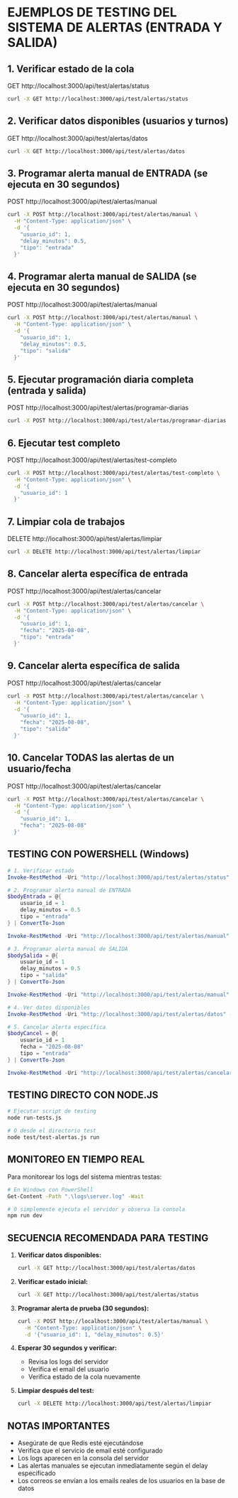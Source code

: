 # EJEMPLOS DE TESTING DEL SISTEMA DE ALERTAS (ENTRADA Y SALIDA)

## 1. Verificar estado de la cola
GET http://localhost:3000/api/test/alertas/status

```bash
curl -X GET http://localhost:3000/api/test/alertas/status
```

## 2. Verificar datos disponibles (usuarios y turnos)
GET http://localhost:3000/api/test/alertas/datos

```bash
curl -X GET http://localhost:3000/api/test/alertas/datos
```

## 3. Programar alerta manual de ENTRADA (se ejecuta en 30 segundos)
POST http://localhost:3000/api/test/alertas/manual

```bash
curl -X POST http://localhost:3000/api/test/alertas/manual \
  -H "Content-Type: application/json" \
  -d '{
    "usuario_id": 1,
    "delay_minutos": 0.5,
    "tipo": "entrada"
  }'
```

## 4. Programar alerta manual de SALIDA (se ejecuta en 30 segundos)
POST http://localhost:3000/api/test/alertas/manual

```bash
curl -X POST http://localhost:3000/api/test/alertas/manual \
  -H "Content-Type: application/json" \
  -d '{
    "usuario_id": 1,
    "delay_minutos": 0.5,
    "tipo": "salida"
  }'
```

## 5. Ejecutar programación diaria completa (entrada y salida)
POST http://localhost:3000/api/test/alertas/programar-diarias

```bash
curl -X POST http://localhost:3000/api/test/alertas/programar-diarias
```

## 6. Ejecutar test completo
POST http://localhost:3000/api/test/alertas/test-completo

```bash
curl -X POST http://localhost:3000/api/test/alertas/test-completo \
  -H "Content-Type: application/json" \
  -d '{
    "usuario_id": 1
  }'
```

## 7. Limpiar cola de trabajos
DELETE http://localhost:3000/api/test/alertas/limpiar

```bash
curl -X DELETE http://localhost:3000/api/test/alertas/limpiar
```

## 8. Cancelar alerta específica de entrada
POST http://localhost:3000/api/test/alertas/cancelar

```bash
curl -X POST http://localhost:3000/api/test/alertas/cancelar \
  -H "Content-Type: application/json" \
  -d '{
    "usuario_id": 1,
    "fecha": "2025-08-08",
    "tipo": "entrada"
  }'
```

## 9. Cancelar alerta específica de salida
POST http://localhost:3000/api/test/alertas/cancelar

```bash
curl -X POST http://localhost:3000/api/test/alertas/cancelar \
  -H "Content-Type: application/json" \
  -d '{
    "usuario_id": 1,
    "fecha": "2025-08-08",
    "tipo": "salida"
  }'
```

## 10. Cancelar TODAS las alertas de un usuario/fecha
POST http://localhost:3000/api/test/alertas/cancelar

```bash
curl -X POST http://localhost:3000/api/test/alertas/cancelar \
  -H "Content-Type: application/json" \
  -d '{
    "usuario_id": 1,
    "fecha": "2025-08-08"
  }'
```

## TESTING CON POWERSHELL (Windows)

```powershell
# 1. Verificar estado
Invoke-RestMethod -Uri "http://localhost:3000/api/test/alertas/status" -Method GET

# 2. Programar alerta manual de ENTRADA
$bodyEntrada = @{
    usuario_id = 1
    delay_minutos = 0.5
    tipo = "entrada"
} | ConvertTo-Json

Invoke-RestMethod -Uri "http://localhost:3000/api/test/alertas/manual" -Method POST -Body $bodyEntrada -ContentType "application/json"

# 3. Programar alerta manual de SALIDA
$bodySalida = @{
    usuario_id = 1
    delay_minutos = 0.5
    tipo = "salida"
} | ConvertTo-Json

Invoke-RestMethod -Uri "http://localhost:3000/api/test/alertas/manual" -Method POST -Body $bodySalida -ContentType "application/json"

# 4. Ver datos disponibles
Invoke-RestMethod -Uri "http://localhost:3000/api/test/alertas/datos" -Method GET

# 5. Cancelar alerta específica
$bodyCancel = @{
    usuario_id = 1
    fecha = "2025-08-08"
    tipo = "entrada"
} | ConvertTo-Json

Invoke-RestMethod -Uri "http://localhost:3000/api/test/alertas/cancelar" -Method POST -Body $bodyCancel -ContentType "application/json"
```

## TESTING DIRECTO CON NODE.JS

```bash
# Ejecutar script de testing
node run-tests.js

# O desde el directorio test
node test/test-alertas.js run
```

## MONITOREO EN TIEMPO REAL

Para monitorear los logs del sistema mientras testas:

```bash
# En Windows con PowerShell
Get-Content -Path ".\logs\server.log" -Wait

# O simplemente ejecuta el servidor y observa la consola
npm run dev
```

## SECUENCIA RECOMENDADA PARA TESTING

1. **Verificar datos disponibles:**
   ```bash
   curl -X GET http://localhost:3000/api/test/alertas/datos
   ```

2. **Verificar estado inicial:**
   ```bash
   curl -X GET http://localhost:3000/api/test/alertas/status
   ```

3. **Programar alerta de prueba (30 segundos):**
   ```bash
   curl -X POST http://localhost:3000/api/test/alertas/manual \
     -H "Content-Type: application/json" \
     -d '{"usuario_id": 1, "delay_minutos": 0.5}'
   ```

4. **Esperar 30 segundos y verificar:**
   - Revisa los logs del servidor
   - Verifica el email del usuario
   - Verifica estado de la cola nuevamente

5. **Limpiar después del test:**
   ```bash
   curl -X DELETE http://localhost:3000/api/test/alertas/limpiar
   ```

## NOTAS IMPORTANTES

- Asegúrate de que Redis esté ejecutándose
- Verifica que el servicio de email esté configurado
- Los logs aparecen en la consola del servidor
- Las alertas manuales se ejecutan inmediatamente según el delay especificado
- Los correos se envían a los emails reales de los usuarios en la base de datos
